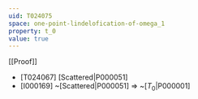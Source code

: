 ```yaml
---
uid: T024075
space: one-point-lindelofication-of-omega_1
property: t_0
value: true
---
```

[[Proof]]

* [T024067] [Scattered|P000051]
* [I000169] ~[Scattered|P000051] => ~[$T_0$|P000001]

